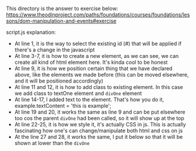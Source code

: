This directory is the answer to exercise below:
https://www.theodinproject.com/paths/foundations/courses/foundations/lessons/dom-manipulation-and-events#exercise

script.js explanation: 
- At line 1, it is the way to select the existing id (#) that will be applied
  if there's a change in the javascript
- At line 3-7, it is how to create a new element, as we can see, we can create
  all kind of html element here. It's kinda cool to be honest
- At line 9, it is how we position certain thing that we have declared above,
  like the elements we made before (this can be moved elsewhere, and it will
  be positioned accordingly)
- At line 11 and 12, it is how to add class to existing element. In this case
  we add class to textOne element and `divOne` element
- At line 14-17, I added text to the element. That's how you do it,
  example.textContent = 'this is example';
- At line 19 and 20, it works the same as line 9 and can be put elsewhere too
  cos the parent `divOne` had been called, so it will show up at the top
- At line 22-25, it is how we style it, it's actually CSS in js. This is
  actually fascinating how one's can change/manipulate both html and css on js
- At the line 27 and 28, it works the same, I put it below so that it will be
  shown at lower than the `divOne`